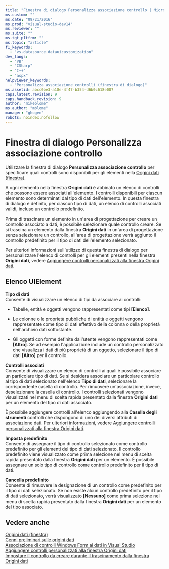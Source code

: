 ```yaml
---
title: "Finestra di dialogo Personalizza associazione controllo | Microsoft Docs"
ms.custom: ""
ms.date: "09/21/2016"
ms.prod: "visual-studio-dev14"
ms.reviewer: ""
ms.suite: ""
ms.tgt_pltfrm: ""
ms.topic: "article"
f1_keywords: 
  - "vs.datasource.datauicustomization"
dev_langs: 
  - "VB"
  - "CSharp"
  - "C++"
  - "aspx"
helpviewer_keywords: 
  - "Personalizza associazione controlli (finestra di dialogo)"
ms.assetid: abcc0be3-a18e-4f47-b354-d6b0c618e087
caps.latest.revision: 9
caps.handback.revision: 9
author: "mikeblome"
ms.author: "mblome"
manager: "ghogen"
robots: noindex,nofollow
---
```

# Finestra di dialogo Personalizza associazione controllo
Utilizzare la finestra di dialogo **Personalizza associazione controllo** per specificare quali controlli sono disponibili per gli elementi nella [Origini dati \(finestra\)](../Topic/Data%20Sources%20Window.md).  
  
 A ogni elemento nella finestra **Origini dati** è abbinato un elenco di controlli che possono essere associati all'elemento.  I controlli disponibili per ciascun elemento sono determinati dal tipo di dati dell'elemento.  In questa finestra di dialogo è definito, per ciascun tipo di dati, un elenco di controlli associati validi, incluso un controllo predefinito.  
  
 Prima di trascinare un elemento in un'area di progettazione per creare un controllo associato a dati, è possibile selezionare quale controllo creare.  Se si trascina un elemento dalla finestra **Origini dati** in un'area di progettazione senza selezionare un controllo, all'area di progettazione verrà aggiunto il controllo predefinito per il tipo di dati dell'elemento selezionato.  
  
 Per ulteriori informazioni sull'utilizzo di questa finestra di dialogo per personalizzare l'elenco di controlli per gli elementi presenti nella finestra **Origini dati**, vedere [Aggiungere controlli personalizzati alla finestra Origini dati](../data-tools/add-custom-controls-to-the-data-sources-window.md).  
  
## Elenco UIElement  
 **Tipo di dati**  
 Consente di visualizzare un elenco di tipi da associare ai controlli:  
  
-   Tabelle, entità e oggetti vengono rappresentati come tipi **\[Elenco\]**.  
  
-   Le colonne o le proprietà pubbliche di entità e oggetti vengono rappresentate come tipo di dati effettivo della colonna o della proprietà nell'archivio dati sottostante.  
  
-   Gli oggetti con forme definite dall'utente vengono rappresentati come **\[Altro\]**.  Se ad esempio l'applicazione include un controllo personalizzato che visualizza i dati di più proprietà di un oggetto, selezionare il tipo di dati **\[Altro\]** per il controllo.  
  
 **Controlli associati**  
 Consente di visualizzare un elenco di controlli ai quali è possibile associare un particolare tipo di dati.  Se si desidera associare un particolare controllo al tipo di dati selezionato nell'elenco **Tipo di dati**, selezionare la corrispondente casella di controllo.  Per rimuovere un'associazione, invece, deselezionare la casella di controllo.  I controlli selezionati vengono visualizzati nel menu di scelta rapida presentato dalla finestra **Origini dati** per un elemento del tipo di dati associato.  
  
 È possibile aggiungere controlli all'elenco aggiungendo alla **Casella degli strumenti** controlli che dispongono di uno dei diversi attributi di associazione dati.  Per ulteriori informazioni, vedere [Aggiungere controlli personalizzati alla finestra Origini dati](../data-tools/add-custom-controls-to-the-data-sources-window.md).  
  
 **Imposta predefinito**  
 Consente di assegnare il tipo di controllo selezionato come controllo predefinito per gli elementi del tipo di dati selezionato.  Il controllo predefinito viene visualizzato come prima selezione nel menu di scelta rapida presentato dalla finestra **Origini dati** per un elemento.  È possibile assegnare un solo tipo di controllo come controllo predefinito per il tipo di dati.  
  
 **Cancella predefinito**  
 Consente di rimuovere la designazione di un controllo come predefinito per il tipo di dati selezionato.  Se non esiste alcun controllo predefinito per il tipo di dati selezionato, verrà visualizzato **\[Nessuno\]** come prima selezione nel menu di scelta rapida presentato dalla finestra **Origini dati** per un elemento del tipo associato.  
  
## Vedere anche  
 [Origini dati \(finestra\)](../Topic/Data%20Sources%20Window.md)   
 [Cenni preliminari sulle origini dati](../data-tools/add-new-data-sources.md)   
 [Associazione di controlli Windows Form ai dati in Visual Studio](../data-tools/bind-windows-forms-controls-to-data-in-visual-studio.md)   
 [Aggiungere controlli personalizzati alla finestra Origini dati](../data-tools/add-custom-controls-to-the-data-sources-window.md)   
 [Impostare il controllo da creare durante il trascinamento dalla finestra Origini dati](../data-tools/set-the-control-to-be-created-when-dragging-from-the-data-sources-window.md)